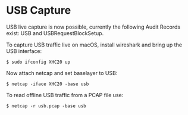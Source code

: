# USB Capture

USB live capture is now possible, currently the following Audit Records exist: USB and USBRequestBlockSetup.

To capture USB traffic live on macOS, install wireshark and bring up the USB interface:

```text
$ sudo ifconfig XHC20 up
```

Now attach netcap and set baselayer to USB:

```text
$ netcap -iface XHC20 -base usb
```

To read offline USB traffic from a PCAP file use:

```text
$ netcap -r usb.pcap -base usb
```

